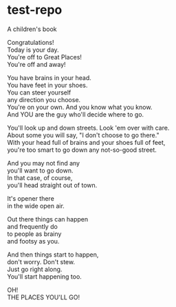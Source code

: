 # test-repo
A children's book

Congratulations!  
Today is your day.  
You're off to Great Places!  
You're off and away!  

You have brains in your head.  
You have feet in your shoes.  
You can steer yourself   
any direction you choose.  
You're on your own. And you know what you know.  
And YOU are the guy who'll decide where to go.  

You'll look up and down streets. Look 'em over with care.  
About some you will say, "I don't choose to go there."  
With your head full of brains and your shoes full of feet,   
you're too smart to go down any not-so-good street.  

And you may not find any  
you'll want to go down.  
In that case, of course,  
you'll head straight out of town.  

It's opener there  
in the wide open air.  

Out there things can happen  
and frequently do  
to people as brainy  
and footsy as you.  

And then things start to happen,  
don't worry. Don't stew.  
Just go right along.  
You'll start happening too.  

OH!  
THE PLACES YOU'LL GO!